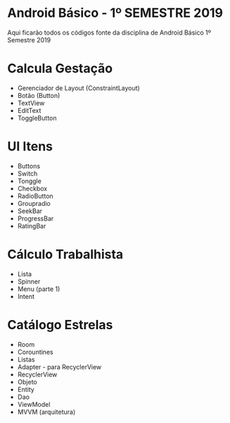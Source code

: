 # Android Básico - 1º SEMESTRE 2019
Aqui ficarão todos os códigos fonte da disciplina de Android Básico 1º Semestre 2019

# Calcula Gestação
- Gerenciador de Layout (ConstraintLayout)
- Botão (Button)
- TextView
- EditText
- ToggleButton

# UI Itens
- Buttons
- Switch
- Tonggle
- Checkbox
- RadioButton
- Groupradio
- SeekBar
- ProgressBar
- RatingBar

# Cálculo Trabalhista
- Lista
- Spinner
- Menu (parte 1)
- Intent

# Catálogo Estrelas
- Room
- Corountines
- Listas
- Adapter - para RecyclerView
- RecyclerView
- Objeto
- Entity
- Dao
- ViewModel
- MVVM (arquitetura)
